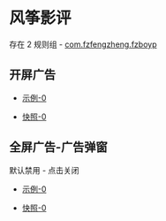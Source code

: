 # 风筝影评

存在 2 规则组 - [com.fzfengzheng.fzboyp](/src/apps/com.fzfengzheng.fzboyp.ts)

## 开屏广告

- [示例-0](https://m.gkd.li/57941037/15464fe7-8f80-468d-8972-011cab0ec377)

- [快照-0](https://i.gkd.li/import/14228338)

## 全屏广告-广告弹窗

默认禁用 - 点击关闭

- [示例-0](https://m.gkd.li/57941037/3cb59a01-f1ab-4244-b455-3824a5724811)

- [快照-0](https://i.gkd.li/import/14228332)

